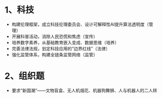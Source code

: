 # 1、科技

- 构建伦理框架，成立科技伦理委员会、设计可解释性AI提升算法透明度（管理）
- 开展科普活动，消除人民恐慌和焦虑（宣传）
- 培养数字素养，从基础教育嵌入变成、数据思维（培养）
- 完善法律法规，划定科技应用的“边界红线”（法律）
- 强化监管体系，构建全链条监管网络（监管）



# 2、组织题

- 要求“新国潮”——文物盲盒、无人机烟花、机器狗舞狮、人与机器人的二人转
